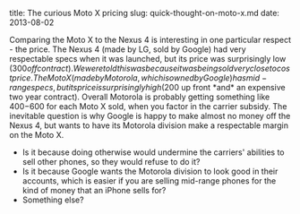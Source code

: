 title: The curious Moto X pricing
slug: quick-thought-on-moto-x.md
date: 2013-08-02


Comparing the Moto X to the Nexus 4 is interesting in one particular respect - the price.
The Nexus 4 (made by LG, sold by Google) had very respectable specs when it was launched, but its price was surprisingly low ($300 off contract). We were told this was because it was being sold very close to cost price.
The Moto X (made by Motorola, which is owned by Google) has mid-range specs, but its price is surprisingly high ($200 up front \*and\* an expensive two year contract).
Overall Motorola is probably getting something like $400-$600 for each Moto X sold, when you factor in the carrier subsidy.
The inevitable question is why Google is happy to make almost no money off the Nexus 4, but wants to have its Motorola division make a respectable margin on the Moto X.

-   Is it because doing otherwise would undermine the carriers' abilities to sell other phones, so they would refuse to do it?
-   Is it because Google wants the Motorola division to look good in their accounts, which is easier if you are selling mid-range phones for the kind of money that an iPhone sells for?
-   Something else?
